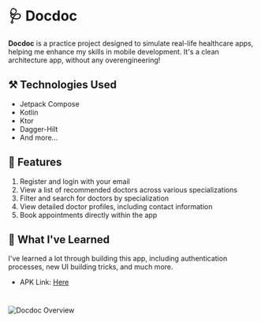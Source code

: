 # 🩺 Docdoc
**Docdoc** is a practice project designed to simulate real-life healthcare apps, helping me enhance my skills in mobile development. It's a clean architecture app, without any overengineering!

## ⚒️ Technologies Used
- Jetpack Compose
- Kotlin
- Ktor
- Dagger-Hilt
- And more...

## 💪 Features
1. Register and login with your email
2. View a list of recommended doctors across various specializations
3. Filter and search for doctors by specialization
4. View detailed doctor profiles, including contact information
5. Book appointments directly within the app

## 🚀 What I've Learned
I've learned a lot through building this app, including authentication processes, new UI building tricks, and much more.

- APK Link: [Here](https://drive.google.com/file/d/10YWtS-TW3Y4EJ16-gOeLltr2KPvQXv-j/view?usp=drive_link)
#
![Docdoc Overview](https://github.com/user-attachments/assets/e55b987d-6885-4196-939a-e9340c56b5cc)
